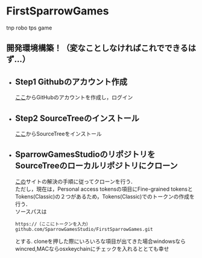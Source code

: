 # FirstSparrowGames
tnp robo tps game
## 開発環境構築！（変なことしなければこれでできるはず...）
- ## Step1 Githubのアカウント作成
  [ここ](https://github.com/signup?source=login)からGitHubのアカウントを作成し，ログイン
- ## Step2 SourceTreeのインストール
   [ここ](https://www.sourcetreeapp.com/)からSourceTreeをインストール
   
- ## SparrowGamesStudioのリポジトリをSourceTreeのローカルリポジトリにクローン
  [この](https://rarafy.com/blog/2022/06/14/github-organization-not-correct-url/)サイトの解決の手順に従ってクローンを行う．  
  ただし，現在は，Personal access tokensの項目にFine-grained tokensとTokens(Classic)の２つがあるため，Tokens(Classic)でのトークンの作成を行う．  
  ソースパスは  
  ```
  https://（ここにトークンを入力）github.com/SparrowGamesStudio/FirstSparrowGames.git  
  ```
  とする.
  cloneを押した際にいろいろな項目が出てきた場合windowsならwincred,MACならosxkeychainにチェックを入れるととても幸せ
